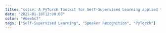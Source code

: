 ```yaml
---
title: "sslsv: A PyTorch Toolkit for Self-Supervised Learning applied to Speaker Verification"
date: "2025-01-10T12:00:00"
color: "#6ee5c7"
tags: ["Self-Supervised Learning", "Speaker Recognition", "PyTorch"]
---
```

